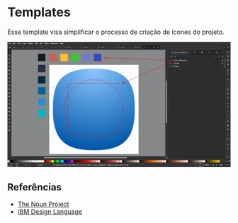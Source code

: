 # Templates

Esse template visa simplificar o processo de criação de ícones do projeto.

<p align="center">
  <img src="assets/reference-01.png" alt="Referência">
</p>

## Referências
- [The Noun Project](https://thenounproject.com/icon/squircle-202668)
- [IBM Design Language](https://design-language-website.netlify.app/design/language/iconography/ui-icons/design)
